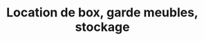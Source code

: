 ---
title: "Location de box, garde meubles, stockage"
url: /paray-le-monial/location-de-box-garde-meubles-stockage/
shop: Mieten
---
